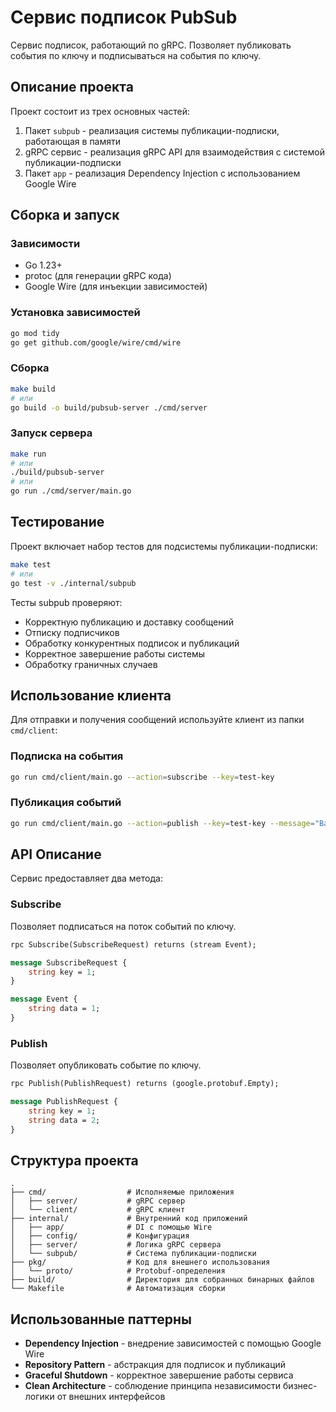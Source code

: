 # Сервис подписок PubSub

Сервис подписок, работающий по gRPC. Позволяет публиковать события по ключу и подписываться на события по ключу.

## Описание проекта

Проект состоит из трех основных частей:
1. Пакет `subpub` - реализация системы публикации-подписки, работающая в памяти
2. gRPC сервис - реализация gRPC API для взаимодействия с системой публикации-подписки
3. Пакет `app` - реализация Dependency Injection с использованием Google Wire

## Сборка и запуск

### Зависимости

- Go 1.23+
- protoc (для генерации gRPC кода)
- Google Wire (для инъекции зависимостей)

### Установка зависимостей

```bash
go mod tidy
go get github.com/google/wire/cmd/wire
```

### Сборка

```bash
make build
# или
go build -o build/pubsub-server ./cmd/server
```

### Запуск сервера

```bash
make run
# или
./build/pubsub-server
# или
go run ./cmd/server/main.go
```

## Тестирование

Проект включает набор тестов для подсистемы публикации-подписки:

```bash
make test
# или
go test -v ./internal/subpub
```

Тесты subpub проверяют:
- Корректную публикацию и доставку сообщений
- Отписку подписчиков
- Обработку конкурентных подписок и публикаций
- Корректное завершение работы системы
- Обработку граничных случаев

## Использование клиента

Для отправки и получения сообщений используйте клиент из папки `cmd/client`:

### Подписка на события

```bash
go run cmd/client/main.go --action=subscribe --key=test-key
```

### Публикация событий

```bash
go run cmd/client/main.go --action=publish --key=test-key --message="Ваше сообщение" --count=5
```

## API Описание

Сервис предоставляет два метода:

### Subscribe

Позволяет подписаться на поток событий по ключу.

```protobuf
rpc Subscribe(SubscribeRequest) returns (stream Event);

message SubscribeRequest {
    string key = 1;
}

message Event {
    string data = 1;
}
```

### Publish

Позволяет опубликовать событие по ключу.

```protobuf
rpc Publish(PublishRequest) returns (google.protobuf.Empty);

message PublishRequest {
    string key = 1;
    string data = 2;
}
```

## Структура проекта

```
.
├── cmd/                  # Исполняемые приложения
│   ├── server/           # gRPC сервер
│   └── client/           # gRPC клиент
├── internal/             # Внутренний код приложений
│   ├── app/              # DI с помощью Wire
│   ├── config/           # Конфигурация
│   ├── server/           # Логика gRPC сервера
│   └── subpub/           # Система публикации-подписки
├── pkg/                  # Код для внешнего использования
│   └── proto/            # Protobuf-определения
├── build/                # Директория для собранных бинарных файлов
└── Makefile              # Автоматизация сборки
```

## Использованные паттерны
- **Dependency Injection** - внедрение зависимостей с помощью Google Wire
- **Repository Pattern** - абстракция для подписок и публикаций
- **Graceful Shutdown** - корректное завершение работы сервиса
- **Clean Architecture** - соблюдение принципа независимости бизнес-логики от внешних интерфейсов